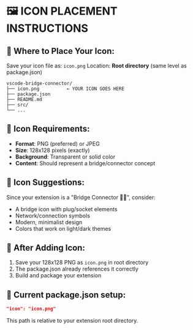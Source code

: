 # 🖼️ ICON PLACEMENT INSTRUCTIONS

## 📍 **Where to Place Your Icon:**

Save your icon file as: `icon.png`
Location: **Root directory** (same level as package.json)

```
vscode-bridge-connector/
├── icon.png          ← YOUR ICON GOES HERE
├── package.json
├── README.md
├── src/
└── ...
```

## 📏 **Icon Requirements:**

- **Format**: PNG (preferred) or JPEG
- **Size**: 128x128 pixels (exactly)
- **Background**: Transparent or solid color
- **Content**: Should represent a bridge/connector concept

## 🎨 **Icon Suggestions:**

Since your extension is a "Bridge Connector 🔌🌉", consider:
- A bridge icon with plug/socket elements
- Network/connection symbols
- Modern, minimalist design
- Colors that work on light/dark themes

## 🚀 **After Adding Icon:**

1. Save your 128x128 PNG as `icon.png` in root directory
2. The package.json already references it correctly
3. Build and package your extension

## 🎯 **Current package.json setup:**
```json
"icon": "icon.png"
```

This path is relative to your extension root directory.
